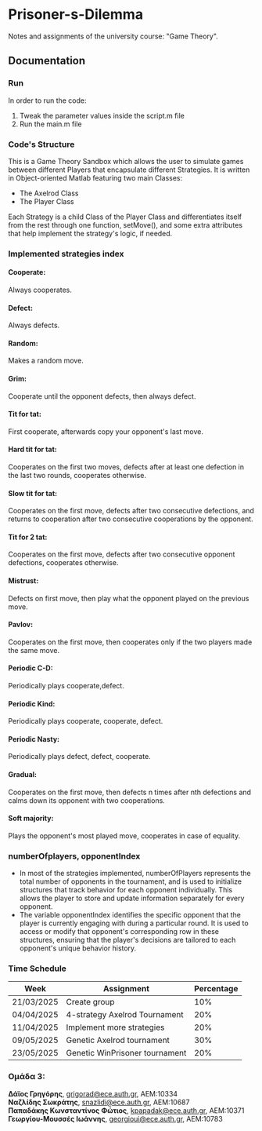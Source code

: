 # Prisoner-s-Dilemma
Notes and assignments of the university course: "Game Theory".

## Documentation
### Run
In order to run the code:
1. Tweak the parameter values inside the script.m file
2. Run the main.m file

### Code's Structure
This is a Game Theory Sandbox which allows the user to simulate games between different Players that encapsulate different Strategies. It is written in Object-oriented Matlab featuring two main Classes:
- The Axelrod Class
- The Player Class

Each Strategy is a child Class of the Player Class and differentiates itself from the rest through one function, setMove(), and some extra attributes that help implement the strategy's logic, if needed.

### Implemented strategies index
#### Cooperate:
Always cooperates.
#### Defect:
Always defects.
#### Random:
Makes a random move.
#### Grim:
Cooperate until the opponent defects, then always defect.
#### Tit for tat:
First cooperate, afterwards copy your opponent's last move.
#### Hard tit for tat:
Cooperates on the first two moves, defects after at least one defection in the last two rounds,
cooperates otherwise.
#### Slow tit for tat:
Cooperates on the first  move, defects after two consecutive defections,
and returns to cooperation after two consecutive cooperations by the opponent.
#### Tit for 2 tat:
Cooperates on the first move, defects after two consecutive opponent defections,
cooperates otherwise.
#### Mistrust:
Defects on first move, then play what the opponent played on the previous move.
#### Pavlov: 
Cooperates on the first move, then cooperates only if the two players made the same move.
#### Periodic C-D:
Periodically plays cooperate,defect.
#### Periodic Kind:
Periodically plays cooperate, cooperate, defect.
#### Periodic Nasty:
Periodically plays defect, defect, cooperate.
#### Gradual:
Cooperates on the first move, then defects n times after nth defections
and calms down its opponent with two cooperations.
#### Soft majority:
Plays the opponent's most played move, cooperates in case of equality.

### numberOfplayers, opponentIndex
- In most of the strategies implemented, numberOfPlayers represents the total number of opponents in the tournament, and is used to initialize structures that track behavior for each opponent individually. This allows the player to store and update information separately for every opponent. 
- The variable opponentIndex identifies the specific opponent that the player is currently engaging with during a particular round. It is used to access or modify that opponent's corresponding row in these structures, ensuring that the player's decisions are tailored to each opponent's unique behavior history.


### Time Schedule
| Week | Assignment | Percentage |
|------|------------|------------|
|21/03/2025|Create group|10%|
|04/04/2025|4-strategy Axelrod Tournament|20%|
|11/04/2025|Implement more strategies|20%|
|09/05/2025|Genetic Axelrod tournament|30%|
|23/05/2025|Genetic WinPrisoner tournament|20%|

### Ομάδα 3:
**Δάϊος Γρηγόρης**, grigorad@ece.auth.gr, ΑΕΜ:10334  
**Ναζλίδης Σωκράτης**, snazlidi@ece.auth.gr, ΑΕΜ:10687  
**Παπαδάκης Κωνσταντίνος Φώτιος**, kpapadak@ece.auth.gr, ΑΕΜ:10371  
**Γεωργίου-Μουσσές Ιωάννης**, georgioui@ece.auth.gr, ΑΕΜ:10783  